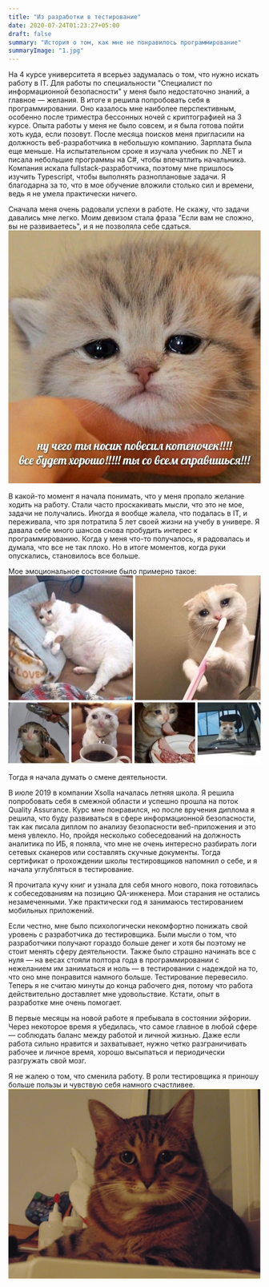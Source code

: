 ```yaml
---
title: "Из разработки в тестирование"
date: 2020-07-24T01:23:27+05:00
draft: false
summary: "История о том, как мне не понравилось программирование"
summaryImage: "1.jpg"
---
```


На 4 курсе университета я всерьез задумалась о том, что нужно искать работу в IT. Для работы по специальности "Специалист по информационной безопасности" у меня было недостаточно знаний, а главное — желания. В итоге я решила попробовать себя в программировании. Оно казалось мне наиболее перспективным, особенно после триместра бессонных ночей с криптографией на 3 курсе.
Опыта работы у меня не было совсем, и я была готова пойти хоть куда, если позовут. После месяца поисков меня пригласили на должность веб-разработчика в небольшую компанию. Зарплата была еще меньше. На испытательном сроке я изучала учебник по .NET и писала небольшие программы на C#, чтобы впечатлить  начальника. Компания искала fullstack-разработчика, поэтому мне пришлось изучить Typescript, чтобы выполнять разноплановые задачи. Я благодарна за то, что в мое обучение вложили столько сил и времени, ведь я не умела практически ничего.

Сначала меня очень радовали успехи в работе. Не скажу, что задачи давались мне легко. Моим девизом стала фраза "Если вам не сложно, вы не развиваетесь", и я не позволяла себе сдаться.
![work](./2.jpg)

В какой-то момент я начала понимать, что у меня пропало желание ходить на работу. Стали часто проскакивать мысли, что это не мое, задачи не получались. Иногда я вообще жалела, что подалась в IT, и переживала, что зря потратила 5 лет своей жизни на учебу в универе. Я давала себе много шансов снова пробудить интерес к программированию. Когда у меня что-то получалось, я радовалась и думала, что все не так плохо. Но в итоге моментов, когда руки опускались, становилось все больше.

Мое эмоциональное состояние было примерно такое:   
![work](./3.jpg)

Тогда я начала думать о смене деятельности.

В июле 2019 в компании Xsolla началась летняя школа. Я решила попробовать себя в смежной области и успешно прошла на поток Quality Assurance. Курс мне понравился, но после вручения диплома я решила, что буду развиваться в сфере информационной безопасности, так как писала диплом по анализу безопасности веб-приложения и это меня увлекло. Но, пройдя несколько собеседований на должность аналитика по ИБ, я поняла, что мне не очень интересно разбирать логи сетевых сканеров или составлять скучные документы. Тогда сертификат о прохождении школы тестировщиков напомнил о себе, и я начала углубляться в тестирование.

Я прочитала кучу книг и узнала для себя много нового, пока готовилась к собеседованиям на позицию QA-инженера. Мои старания не остались незамеченными. Уже практически год я занимаюсь тестированием мобильных приложений.

Если честно, мне было психологически некомфортно понижать свой уровень с разработчика до тестировщика. Были мысли о том, что разработчики получают гораздо больше денег и хотя бы поэтому не стоит менять сферу деятельности. Также было страшно начинать все с нуля — на весах стояли полтора года в программировании с нежеланием им заниматься и ноль — в тестировании с надеждой на то, что оно мне понравится намного больше. Тестирование перевесило. Теперь я не считаю минуты до конца рабочего дня, потому что работа действительно доставляет мне удовольствие. Кстати, опыт в разработке мне очень помогает. 

В первые месяцы на новой работе я пребывала в состоянии эйфории. Через некоторое время я убедилась, что самое главное в любой сфере — соблюдать баланс между работой и личной жизнью. Даже если работа сильно нравится и захватывает, нужно четко разграничивать рабочее и личное время, хорошо высыпаться и периодически разгружать свой мозг.

Я не жалею о том, что сменила работу. В роли тестировщика я приношу больше пользы и чувствую себя намного счастливее.
![work](./4.jpg)